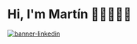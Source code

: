 # Hi, I'm Martín 👋🏻👨🏻‍💻
<a href="https://ibb.co/bsRjqS0"><img src="https://i.ibb.co/v3vCg7F/banner-linkedin.jpg" alt="banner-linkedin" border="0" /></a>
